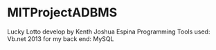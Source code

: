 # MITProjectADBMS
Lucky Lotto develop by Kenth Joshua Espina
Programming Tools used: Vb.net 2013 for my back end: MySQL
